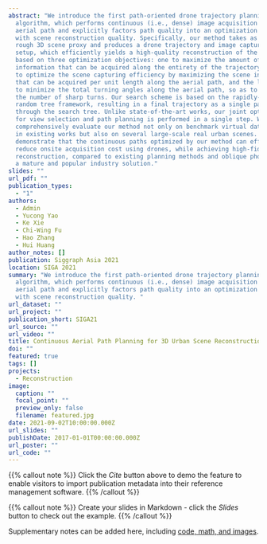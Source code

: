 ```yaml
---
abstract: "We introduce the first path-oriented drone trajectory planning
  algorithm, which performs continuous (i.e., dense) image acquisition along an
  aerial path and explicitly factors path quality into an optimization along
  with scene reconstruction quality. Specifically, our method takes as input a
  rough 3D scene proxy and produces a drone trajectory and image capturing
  setup, which efficiently yields a high-quality reconstruction of the 3D scene
  based on three optimization objectives: one to maximize the amount of 3D scene
  information that can be acquired along the entirety of the trajectory, another
  to optimize the scene capturing efficiency by maximizing the scene information
  that can be acquired per unit length along the aerial path, and the last one
  to minimize the total turning angles along the aerial path, so as to reduce
  the number of sharp turns. Our search scheme is based on the rapidly-exploring
  random tree framework, resulting in a final trajectory as a single path
  through the search tree. Unlike state-of-the-art works, our joint optimization
  for view selection and path planning is performed in a single step. We
  comprehensively evaluate our method not only on benchmark virtual datasets as
  in existing works but also on several large-scale real urban scenes. We
  demonstrate that the continuous paths optimized by our method can effectively
  reduce onsite acquisition cost using drones, while achieving high-fidelity 3D
  reconstruction, compared to existing planning methods and oblique photography,
  a mature and popular industry solution."
slides: ""
url_pdf: ""
publication_types:
  - "1"
authors:
  - Admin
  - Yucong Yao
  - Ke Xie
  - Chi-Wing Fu
  - Hao Zhang
  - Hui Huang
author_notes: []
publication: Siggraph Asia 2021
location: SIGA 2021
summary: "We introduce the first path-oriented drone trajectory planning
  algorithm, which performs continuous (i.e., dense) image acquisition along an
  aerial path and explicitly factors path quality into an optimization along
  with scene reconstruction quality. "
url_dataset: ""
url_project: ""
publication_short: SIGA21
url_source: ""
url_video: ""
title: Continuous Aerial Path Planning for 3D Urban Scene Reconstruction
doi: ""
featured: true
tags: []
projects:
  - Reconstruction
image:
  caption: ""
  focal_point: ""
  preview_only: false
  filename: featured.jpg
date: 2021-09-02T10:00:00.000Z
url_slides: ""
publishDate: 2017-01-01T00:00:00.000Z
url_poster: ""
url_code: ""
---
```

{{% callout note %}}
Click the *Cite* button above to demo the feature to enable visitors to import publication metadata into their reference management software.
{{% /callout %}}

{{% callout note %}}
Create your slides in Markdown - click the *Slides* button to check out the example.
{{% /callout %}}

Supplementary notes can be added here, including [code, math, and images](https://wowchemy.com/docs/writing-markdown-latex/).
